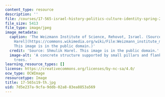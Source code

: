 ```yaml
---
content_type: resource
description: ''
file: /courses/17-565-israel-history-politics-culture-identity-spring-2019/7d5e237a9cfa9ddb02a883ea8853a569_17-565s19-th.jpg
file_size: 5413
file_type: image/jpeg
image_metadata:
  caption: 'The Weizmann Institute of Science, Rehovot, Israel. (Source: [Shmulik
    Harel](https://commons.wikimedia.org/wiki/File:Weizmann_institute_main_gate.jpg).
    This image is in the public domain.)'
  credit: 'Source: Shmulik Harel. This image is in the public domain.'
  image-alt: 'A concrete structure supported by small pillars and flanked by palm
    trees. '
learning_resource_types: []
license: https://creativecommons.org/licenses/by-nc-sa/4.0/
ocw_type: OCWImage
resourcetype: Image
title: 17-565s19-th.jpg
uid: 7d5e237a-9cfa-9ddb-02a8-83ea8853a569
---
```

